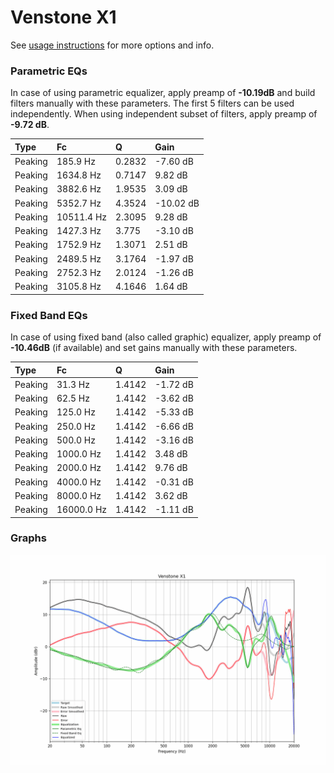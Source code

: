 # Venstone X1
See [usage instructions](https://github.com/jaakkopasanen/AutoEq#usage) for more options and info.

### Parametric EQs
In case of using parametric equalizer, apply preamp of **-10.19dB** and build filters manually
with these parameters. The first 5 filters can be used independently.
When using independent subset of filters, apply preamp of **-9.72 dB**.

| Type    | Fc         |      Q | Gain      |
|:--------|:-----------|:-------|:----------|
| Peaking | 185.9 Hz   | 0.2832 | -7.60 dB  |
| Peaking | 1634.8 Hz  | 0.7147 | 9.82 dB   |
| Peaking | 3882.6 Hz  | 1.9535 | 3.09 dB   |
| Peaking | 5352.7 Hz  | 4.3524 | -10.02 dB |
| Peaking | 10511.4 Hz | 2.3095 | 9.28 dB   |
| Peaking | 1427.3 Hz  | 3.775  | -3.10 dB  |
| Peaking | 1752.9 Hz  | 1.3071 | 2.51 dB   |
| Peaking | 2489.5 Hz  | 3.1764 | -1.97 dB  |
| Peaking | 2752.3 Hz  | 2.0124 | -1.26 dB  |
| Peaking | 3105.8 Hz  | 4.1646 | 1.64 dB   |

### Fixed Band EQs
In case of using fixed band (also called graphic) equalizer, apply preamp of **-10.46dB**
(if available) and set gains manually with these parameters.

| Type    | Fc         |      Q | Gain     |
|:--------|:-----------|:-------|:---------|
| Peaking | 31.3 Hz    | 1.4142 | -1.72 dB |
| Peaking | 62.5 Hz    | 1.4142 | -3.62 dB |
| Peaking | 125.0 Hz   | 1.4142 | -5.33 dB |
| Peaking | 250.0 Hz   | 1.4142 | -6.66 dB |
| Peaking | 500.0 Hz   | 1.4142 | -3.16 dB |
| Peaking | 1000.0 Hz  | 1.4142 | 3.48 dB  |
| Peaking | 2000.0 Hz  | 1.4142 | 9.76 dB  |
| Peaking | 4000.0 Hz  | 1.4142 | -0.31 dB |
| Peaking | 8000.0 Hz  | 1.4142 | 3.62 dB  |
| Peaking | 16000.0 Hz | 1.4142 | -1.11 dB |

### Graphs
![](./Venstone%20X1.png)